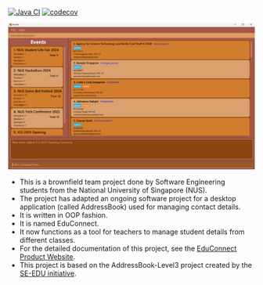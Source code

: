 [![Java CI](https://github.com/AY2425S1-CS2103T-F12-2/tp/actions/workflows/gradle.yml/badge.svg?branch=master)](https://github.com/AY2425S1-CS2103T-F12-2/tp/actions) 
[![codecov](https://codecov.io/gh/AY2425S1-CS2103T-F12-2/team-repo/branch/master/graph/badge.svg?token=YOUR_TOKEN)](https://codecov.io/gh/AY2425S1-CS2103T-F12-2/team-repo)

![Ui](docs/images/Ui.png)

* This is a brownfield team project done by Software Engineering students from the National University of Singapore (NUS).
* The project has adapted an ongoing software project for a desktop application (called AddressBook) used for managing contact details.
* It is written in OOP fashion.
* It is named EduConnect.
* It now functions as a tool for teachers to manage student details from different classes.
* For the detailed documentation of this project, see the [EduConnect Product Website](https://ay2425s1-cs2103t-f12-2.github.io/tp/).
* This project is based on the AddressBook-Level3 project created by the [SE-EDU initiative](https://se-education.org).
